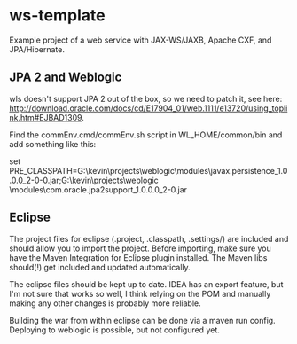 ws-template
===========

Example project of a web service with JAX-WS/JAXB, Apache CXF, and JPA/Hibernate.

JPA 2 and Weblogic
------------------

wls doesn't support JPA 2 out of the box, so we need to patch it, see here: http://download.oracle.com/docs/cd/E17904_01/web.1111/e13720/using_toplink.htm#EJBAD1309.

Find the commEnv.cmd/commEnv.sh script in WL_HOME/common/bin and add something like this:

set PRE_CLASSPATH=G:\kevin\projects\weblogic\modules\javax.persistence_1.0.0.0_2-0-0.jar;G:\kevin\projects\weblogic
\modules\com.oracle.jpa2support_1.0.0.0_2-0.jar


Eclipse
-------

The project files for eclipse (.project, .classpath, .settings/) are included and should allow you to import the project.  Before importing, make sure you have the Maven Integration for Eclipse plugin installed.  The Maven libs should(!) get included and updated automatically.  

The eclipse files should be kept up to date.  IDEA has an export feature, but I'm not sure that works so well, I think relying on the POM and manually making any other changes is probably more reliable.

Building the war from within eclipse can be done via a maven run config.  Deploying to weblogic is possible, but not configured yet.
